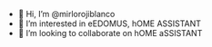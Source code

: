 - 👋 Hi, I’m @mirlorojiblanco
- 👀 I’m interested in eEDOMUS, hOME ASSISTANT
- 💞️ I’m looking to collaborate on hOME aSSISTANT

<!---
mirlorojiblanco/mirlorojiblanco is a ✨ special ✨ repository because its `README.md` (this file) appears on your GitHub profile.
You can click the Preview link to take a look at your changes.
--->
